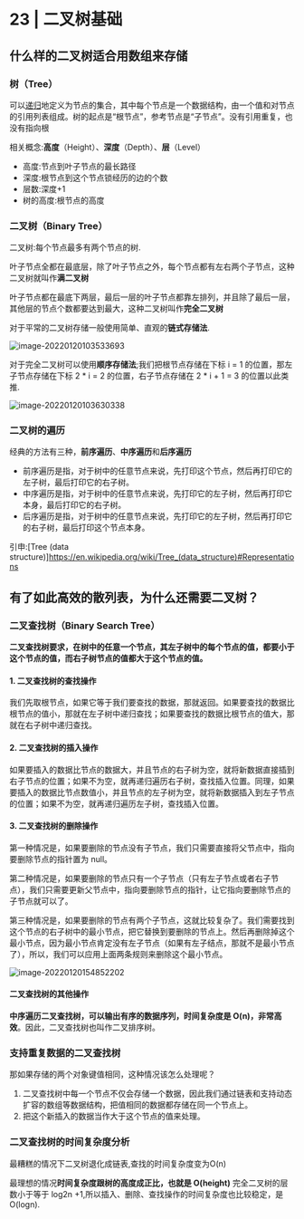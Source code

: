 # 23 | 二叉树基础

## 什么样的二叉树适合用数组来存储

### 树（Tree）

可以[递归](https://en.wikipedia.org/wiki/Recursion)地定义为节点的集合，其中每个节点是一个数据结构，由一个值和对节点的引用列表组成。树的起点是“根节点”，参考节点是“子节点”。没有引用重复，也没有指向根

相关概念:**高度**（Height）、**深度**（Depth）、**层**（Level）

- 高度:节点到叶子节点的最长路径
- 深度:根节点到这个节点锁经历的边的个数
- 层数:深度+1
- 树的高度:根节点的高度

### 二叉树（Binary Tree）

二叉树:每个节点最多有两个节点的树.

叶子节点全都在最底层，除了叶子节点之外，每个节点都有左右两个子节点，这种二叉树就叫作**满二叉树**

叶子节点都在最底下两层，最后一层的叶子节点都靠左排列，并且除了最后一层，其他层的节点个数都要达到最大，这种二叉树叫作**完全二叉树**

对于平常的二叉树存储一般使用简单、直观的**链式存储法**.

![image-20220120103533693](C:\Users\Administrator\AppData\Roaming\Typora\typora-user-images\image-20220120103533693.png)

对于完全二叉树可以使用**顺序存储法**;我们把根节点存储在下标 i = 1 的位置，那左子节点存储在下标 2 * i = 2 的位置，右子节点存储在 2 * i + 1 = 3 的位置以此类推.

![image-20220120103630338](C:\Users\Administrator\AppData\Roaming\Typora\typora-user-images\image-20220120103630338.png)

### 二叉树的遍历

经典的方法有三种，**前序遍历**、**中序遍历**和**后序遍历**

- 前序遍历是指，对于树中的任意节点来说，先打印这个节点，然后再打印它的左子树，最后打印它的右子树。
- 中序遍历是指，对于树中的任意节点来说，先打印它的左子树，然后再打印它本身，最后打印它的右子树。
- 后序遍历是指，对于树中的任意节点来说，先打印它的左子树，然后再打印它的右子树，最后打印这个节点本身。



引申:[Tree (data structure)]https://en.wikipedia.org/wiki/Tree_(data_structure)#Representations

## 有了如此高效的散列表，为什么还需要二叉树？

### 二叉查找树（Binary Search Tree）

**二叉查找树要求，在树中的任意一个节点，其左子树中的每个节点的值，都要小于这个节点的值，而右子树节点的值都大于这个节点的值。**

#### 1. 二叉查找树的查找操作

我们先取根节点，如果它等于我们要查找的数据，那就返回。如果要查找的数据比根节点的值小，那就在左子树中递归查找；如果要查找的数据比根节点的值大，那就在右子树中递归查找。

#### 2. 二叉查找树的插入操作

如果要插入的数据比节点的数据大，并且节点的右子树为空，就将新数据直接插到右子节点的位置；如果不为空，就再递归遍历右子树，查找插入位置。同理，如果要插入的数据比节点数值小，并且节点的左子树为空，就将新数据插入到左子节点的位置；如果不为空，就再递归遍历左子树，查找插入位置。

#### 3. 二叉查找树的删除操作

第一种情况是，如果要删除的节点没有子节点，我们只需要直接将父节点中，指向要删除节点的指针置为 null。

第二种情况是，如果要删除的节点只有一个子节点（只有左子节点或者右子节点），我们只需要更新父节点中，指向要删除节点的指针，让它指向要删除节点的子节点就可以了。

第三种情况是，如果要删除的节点有两个子节点，这就比较复杂了。我们需要找到这个节点的右子树中的最小节点，把它替换到要删除的节点上。然后再删除掉这个最小节点，因为最小节点肯定没有左子节点（如果有左子结点，那就不是最小节点了），所以，我们可以应用上面两条规则来删除这个最小节点。

![image-20220120154852202](C:\Users\Administrator\AppData\Roaming\Typora\typora-user-images\image-20220120154852202.png)

#### 二叉查找树的其他操作

**中序遍历二叉查找树，可以输出有序的数据序列，时间复杂度是 O(n)，非常高效**。因此，二叉查找树也叫作二叉排序树。

### 支持重复数据的二叉查找树

那如果存储的两个对象键值相同，这种情况该怎么处理呢？

1. 二叉查找树中每一个节点不仅会存储一个数据，因此我们通过链表和支持动态扩容的数组等数据结构，把值相同的数据都存储在同一个节点上。
2. 把这个新插入的数据当作大于这个节点的值来处理。

### 二叉查找树的时间复杂度分析

最糟糕的情况下二叉树退化成链表,查找的时间复杂度变为O(n)

最理想的情况**时间复杂度跟树的高度成正比，也就是 O(height)** 完全二叉树的层数小于等于 log2n +1,所以插入、删除、查找操作的时间复杂度也比较稳定，是 O(logn).